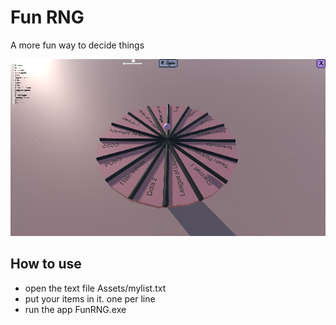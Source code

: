 # Fun RNG
A more fun way to decide things

![This is an image](/Screenshots/FunRNG.png)

## How to use
- open the text file Assets/mylist.txt
- put your items in it. one per line
- run the app FunRNG.exe
